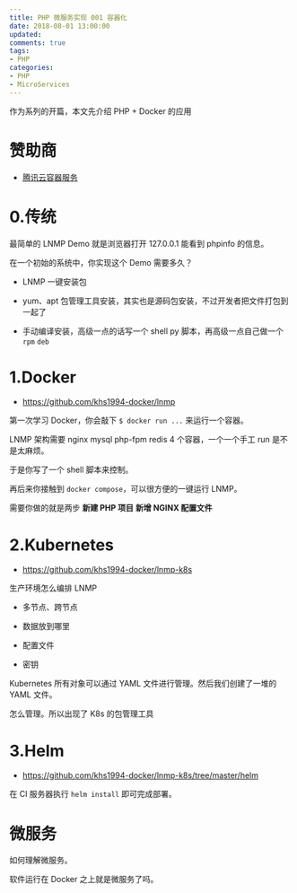 ```yaml
---
title: PHP 微服务实现 001 容器化
date: 2018-08-01 13:00:00
updated:
comments: true
tags:
- PHP
categories:
- PHP
- MicroServices
---
```


作为系列的开篇，本文先介绍 PHP + Docker 的应用

<!--more-->

# 赞助商

* [腾讯云容器服务](https://cloud.tencent.com/redirect.php?redirect=10058&cps_key=3a5255852d5db99dcd5da4c72f05df61)

# 0.传统

最简单的 LNMP Demo 就是浏览器打开 127.0.0.1 能看到 phpinfo 的信息。

在一个初始的系统中，你实现这个 Demo 需要多久？

* LNMP 一键安装包

* yum、apt 包管理工具安装，其实也是源码包安装，不过开发者把文件打包到一起了

* 手动编译安装，高级一点的话写一个 shell py 脚本，再高级一点自己做一个 `rpm` `deb`

# 1.Docker

* https://github.com/khs1994-docker/lnmp

第一次学习 Docker，你会敲下 `$ docker run ...` 来运行一个容器。

LNMP 架构需要 nginx mysql php-fpm redis 4 个容器，一个一个手工 run 是不是太麻烦。

于是你写了一个 shell 脚本来控制。

再后来你接触到 `docker compose`，可以很方便的一键运行 LNMP。

需要你做的就是两步 **新建 PHP 项目** **新增 NGINX 配置文件**

# 2.Kubernetes

* https://github.com/khs1994-docker/lnmp-k8s

生产环境怎么编排 LNMP

* 多节点、跨节点

* 数据放到哪里

* 配置文件

* 密钥

Kubernetes 所有对象可以通过 YAML 文件进行管理。然后我们创建了一堆的 YAML 文件。

怎么管理。所以出现了 K8s 的包管理工具

# 3.Helm

* https://github.com/khs1994-docker/lnmp-k8s/tree/master/helm

在 CI 服务器执行 `helm install` 即可完成部署。

# 微服务

如何理解微服务。

软件运行在 Docker 之上就是微服务了吗。
